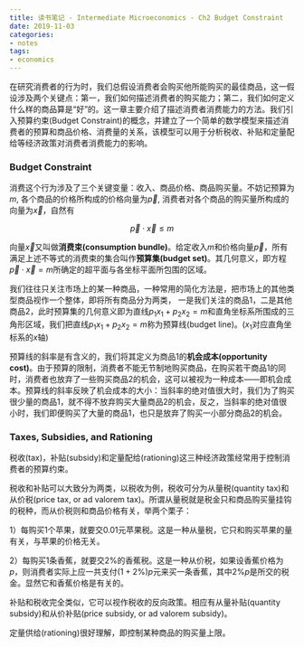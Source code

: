```yaml
---
title: 读书笔记 - Intermediate Microeconomics - Ch2 Budget Constraint
date: 2019-11-03
categories:
- notes
tags: 
- economics
---
```


在研究消费者的行为时，我们总假设消费者会购买他所能购买的最佳商品，这一假设涉及两个关键点：第一，我们如何描述消费者的购买能力；第二，我们如何定义什么样的商品算是“好”的。这一章主要介绍了描述消费者消费能力的方法。我们引入预算约束(Budget Constraint)的概念，并建立了一个简单的数学模型来描述消费者的预算和商品价格、消费量的关系，该模型可以用于分析税收、补贴和定量配给等经济政策对消费者消费能力的影响。

### Budget Constraint

消费这个行为涉及了三个关键变量：收入、商品价格、商品购买量。不妨记预算为$m$, 各个商品的价格所构成的价格向量为$\vec{p}$, 消费者对各个商品的购买量所构成的向量为$\vec{x}$，自然有

$$
    \vec{p} \cdot \vec{x} \leq m
$$

向量$\vec{x}$又叫做**消费束(consumption bundle)**。给定收入$m$和价格向量$\vec{p}$，所有满足上述不等式的消费束的集合叫作**预算集(budget set)**。其几何意义，即方程$\vec{p} \cdot \vec{x} = m$所确定的超平面与各坐标平面所包围的区域。

我们往往只关注市场上的某一种商品，一种常用的简化方法是，把市场上的其他类型商品视作一个整体，即将所有商品分为两类，
一是我们关注的商品1，二是其他商品2，此时预算集的几何意义即为直线$p_1x_1 + p_2x_2 = m$和直角坐标系所围成的三角形区域，我们把直线$p_1x_1 + p_2x_2 = m$称为预算线(budget line)。($x_1$对应直角坐标系的$x$轴)

预算线的斜率是有含义的，我们将其定义为商品1的**机会成本(opportunity cost)**。由于预算的限制，消费者不能无节制地购买商品，在购买若干商品1的同时，消费者也放弃了一些购买商品2的机会，这可以被视为一种成本——即机会成本。预算线的斜率反映了机会成本的大小：当斜率的绝对值很大时，我们为了购买很少量的商品1，就不得不放弃购买大量商品2的机会，反之，当斜率的绝对值很小时，我们即便购买了大量的商品1，也只是放弃了购买一小部分商品2的机会。

### Taxes, Subsidies, and Rationing

税收(tax)，补贴(subsidy)和定量配给(rationing)这三种经济政策经常用于控制消费者的预算约束。

税收和补贴可以大致分为两类，以税收为例，税收可分为从量税(quantity tax)和从价税(price tax, or ad valorem tax)。所谓从量税就是税金只和商品购买量挂钩的税种，而从价税则和商品价格有关，举两个栗子：

1）每购买1个苹果，就要交0.01元苹果税。这是一种从量税，它只和购买苹果的量有关，与苹果的价格无关。

2）每购买1条香蕉，就要交2%的香蕉税。这是一种从价税，如果设香蕉价格为$p$，则消费者实际上应一共支付$(1+2\%)p$元来买一条香蕉，其中2%$p$是所交的税金。显然它和香蕉价格是有关的。

补贴和税收完全类似，它可以视作税收的反向政策。相应有从量补贴(quantity subsidy)和从价补贴(price subsidy, or ad valorem subsidy)。

定量供给(rationing)很好理解，即控制某种商品的购买量上限。